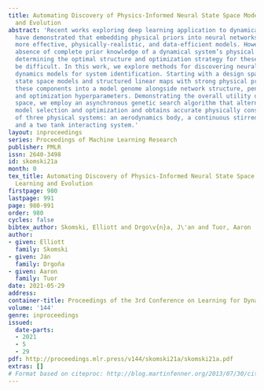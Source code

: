 ```yaml
---
title: Automating Discovery of Physics-Informed Neural State Space Models via Learning
  and Evolution
abstract: 'Recent works exploring deep learning application to dynamical systems modeling
  have demonstrated that embedding physical priors into neural networks can yield
  more effective, physically-realistic, and data-efficient models. However, in the
  absence of complete prior knowledge of a dynamical system’s physical characteristics,
  determining the optimal structure and optimization strategy for these models can
  be difficult. In this work, we explore methods for discovering neural state space
  dynamics models for system identification. Starting with a design space of block-oriented
  state space models and structured linear maps with strong physical priors, we encode
  these components into a model genome alongside network structure, penalty constraints,
  and optimization hyperparameters. Demonstrating the overall utility of the design
  space, we employ an asynchronous genetic search algorithm that alternates between
  model selection and optimization and obtains accurate physically consistent models
  of three physical systems: an aerodynamics body, a continuous stirred tank reactor,
  and a two tank interacting system.'
layout: inproceedings
series: Proceedings of Machine Learning Research
publisher: PMLR
issn: 2640-3498
id: skomski21a
month: 0
tex_title: Automating Discovery of Physics-Informed Neural State Space Models via
  Learning and Evolution
firstpage: 980
lastpage: 991
page: 980-991
order: 980
cycles: false
bibtex_author: Skomski, Elliott and Drgo\v{n}a, J\'an and Tuor, Aaron
author:
- given: Elliott
  family: Skomski
- given: Ján
  family: Drgoňa
- given: Aaron
  family: Tuor
date: 2021-05-29
address:
container-title: Proceedings of the 3rd Conference on Learning for Dynamics and Control
volume: '144'
genre: inproceedings
issued:
  date-parts:
  - 2021
  - 5
  - 29
pdf: http://proceedings.mlr.press/v144/skomski21a/skomski21a.pdf
extras: []
# Format based on citeproc: http://blog.martinfenner.org/2013/07/30/citeproc-yaml-for-bibliographies/
---
```

